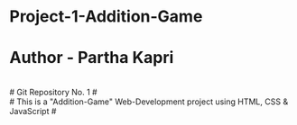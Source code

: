 # Project-1-Addition-Game

# Author - Partha Kapri
<br>
# Git Repository No. 1 #
<br>
# This is a "Addition-Game" Web-Development project using HTML, CSS & JavaScript #
